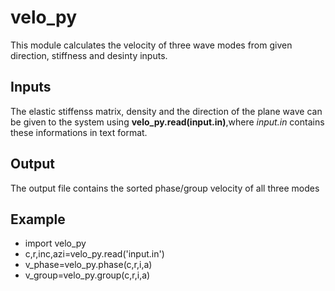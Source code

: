 # velo_py
This module calculates the velocity of three wave modes from given direction, stiffness and desinty inputs.
## Inputs
The elastic stiffenss matrix, density and the direction of the plane wave can be given to the system using **velo_py.read(input.in)**,where *input.in* contains these informations in text format.
## Output
The output file contains the sorted phase/group velocity of all three modes
## Example
- import velo_py
- c,r,inc,azi=velo_py.read('input.in')
- v_phase=velo_py.phase(c,r,i,a)
- v_group=velo_py.group(c,r,i,a)


